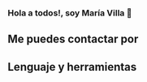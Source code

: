 ### Hola a todos!, soy María Villa 👋

<!--
**kidaniland/kidaniland** is a ✨ _special_ ✨ repository because its `README.md` (this file) appears on your GitHub profile.

## Frontend Developer con bases en Marketing Digital y ventas,
- 🌱 Actualmente estoy aprendiendo React Js. 
- ⚡ Busco hacer realidad las interfaces de usuario, desde el código.
- 👯 Mi objetivo este 2021 es contribuir en algún proyecto de empresa.
- 😄 Tembién me gusta hacer lettering, cocinar y tocar la Viola.
-->

## Me puedes contactar por

## Lenguaje y herramientas
